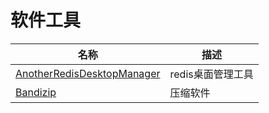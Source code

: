 # 软件工具

| 名称 |  描述  |
|---|---|
| [AnotherRedisDesktopManager](https://github.com/qishibo/AnotherRedisDesktopManager/releases)  | redis桌面管理工具   |
| [Bandizip](http://www.bandisoft.com/bandizip/)  | 压缩软件  |

